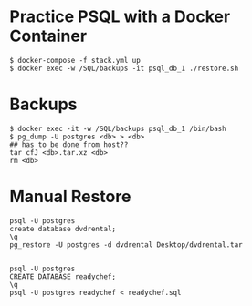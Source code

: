 # Practice PSQL with a Docker Container

```
$ docker-compose -f stack.yml up  
$ docker exec -w /SQL/backups -it psql_db_1 ./restore.sh
```
# Backups
```
$ docker exec -it -w /SQL/backups psql_db_1 /bin/bash
$ pg_dump -U postgres <db> > <db>
## has to be done from host??
tar cfJ <db>.tar.xz <db>
rm <db>
```

# Manual Restore
```
psql -U postgres  
create database dvdrental;  
\q  
pg_restore -U postgres -d dvdrental Desktop/dvdrental.tar  

 
psql -U postgres  
CREATE DATABASE readychef;  
\q  
psql -U postgres readychef < readychef.sql  
```
